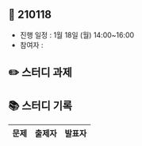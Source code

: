 ## 📅 210118
- 진행 일정 : 1월 18일 (월) 14:00~16:00
- 참여자 :  


## ✏️ 스터디 과제
 <p align="center">
<!--  <img src="https://user-images.githubusercontent.com/40848918/103657145-dfa47b80-4fac-11eb-9ce5-2a3cf2604a78.png" alt="210107"/> -->
</p> 



## 📚 스터디 기록

|           문제            |               출제자          |    발표자    |
| :-----------------------: | :-------------------------------: | :---------------: |
<!--
| [14943 벼룩시장](https://www.acmicpc.net/problem/14943) | 이규호 | 미정 |
| [14943 벼룩시장](https://www.acmicpc.net/problem/14943) | 이규호 | 미정 |
| [14943 벼룩시장](https://www.acmicpc.net/problem/14943) | 김승환 | 미정 |
| [14943 벼룩시장](https://www.acmicpc.net/problem/14943) | 김승환 | 미정 |
| [14943 벼룩시장](https://www.acmicpc.net/problem/14943) | 김다희 | 미정 |
| [14943 벼룩시장](https://www.acmicpc.net/problem/14943) | 김다희 | 미정 |
| [14943 벼룩시장](https://www.acmicpc.net/problem/14943) | 김동근 | 미정 |
| [14943 벼룩시장](https://www.acmicpc.net/problem/14943) | 김동근 | 미정 |
| [14943 벼룩시장](https://www.acmicpc.net/problem/14943) | 신동윤 | 미정 |
| [14943 벼룩시장](https://www.acmicpc.net/problem/14943) | 신동윤 | 미정 |-->

